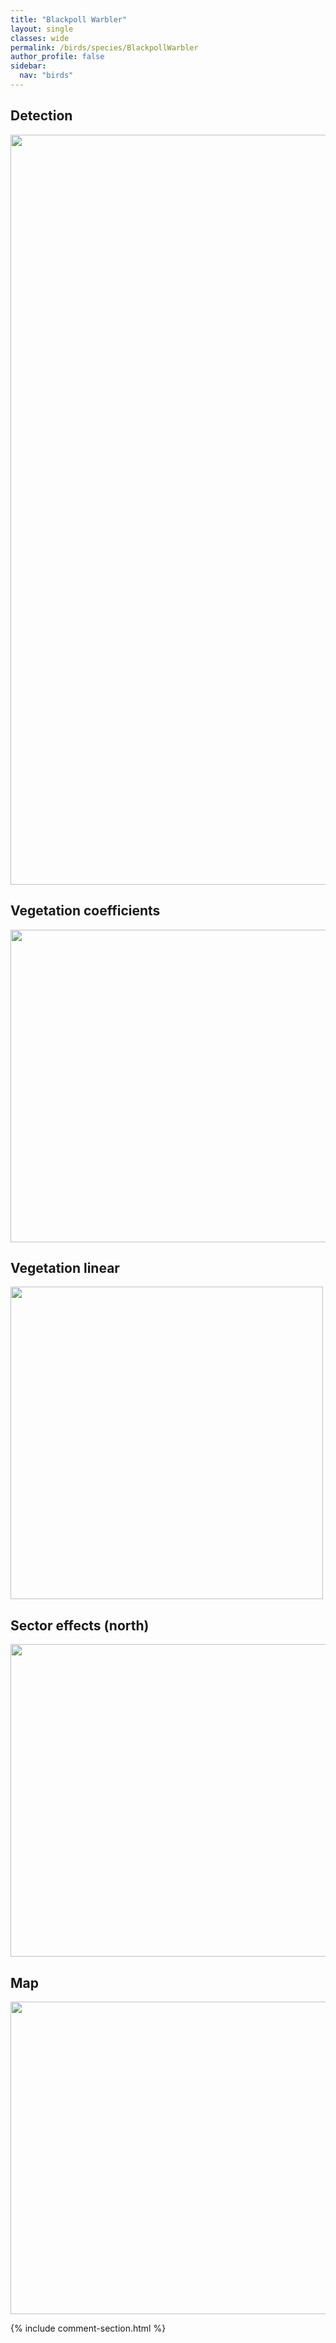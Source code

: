 ```yaml
---
title: "Blackpoll Warbler"
layout: single
classes: wide
permalink: /birds/species/BlackpollWarbler
author_profile: false
sidebar:
  nav: "birds"
---
```


<h2>Detection</h2>

<a href="https://drive.google.com/uc?export=view&id=1L9wm4u8TdegF56Fl4MB4gmlX0cG-RiPc">
<img src="https://drive.google.com/uc?export=view&id=1L9wm4u8TdegF56Fl4MB4gmlX0cG-RiPc" height = "1200" width = "800">
</a>

<h2>Vegetation coefficients</h2>

<a href="https://drive.google.com/uc?export=view&id=1nSKeOBg3yUGl3_rmmUgzeQRRCuqnja71">
<img src="https://drive.google.com/uc?export=view&id=1nSKeOBg3yUGl3_rmmUgzeQRRCuqnja71" height = "500" width = "1000">
</a>

<h2>Vegetation linear</h2>

<a href="https://drive.google.com/uc?export=view&id=1Tx6uP0zQYJlKUtSVP6WTxoA2uLKBE79S">
<img src="https://drive.google.com/uc?export=view&id=1Tx6uP0zQYJlKUtSVP6WTxoA2uLKBE79S" height = "500" width = "500">
</a>

<h2>Sector effects (north)</h2>

<a href="https://drive.google.com/uc?export=view&id=1UK_1pfa7HtMtv_OSZwOakrfF6XZVNrjT">
<img src="https://drive.google.com/uc?export=view&id=1UK_1pfa7HtMtv_OSZwOakrfF6XZVNrjT" height = "500" width = "1000">
</a>

<h2>Map</h2>

<a href="https://drive.google.com/uc?export=view&id=1GSNGVv1Uj6mMMhTZ2N-iIeQeNryfVsWE">
<img src="https://drive.google.com/uc?export=view&id=1GSNGVv1Uj6mMMhTZ2N-iIeQeNryfVsWE" height = "500" width = "1500">
</a>

{% include comment-section.html %}
